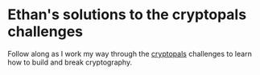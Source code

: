 # Ethan's solutions to the cryptopals challenges
Follow along as I work my way through the [cryptopals](https://cryptopals.com) challenges to learn how to build and break cryptography.

